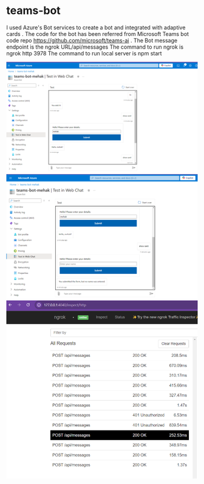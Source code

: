 # teams-bot
I used Azure's Bot services to create a bot and integrated with adaptive cards . The code for the bot has been referred from Microsoft Teams bot code repo https://github.com/microsoft/teams-ai . 
The Bot message endpoint is the ngrok URL/api/messages
The command to run ngrok is ngrok http 3978
The command to run local server is npm start 

![adaptiveCard1](adaptiveCard1.png)
![adaptiveCard2](adaptiveCard2.png)
![ngrok](ngrok.png)


